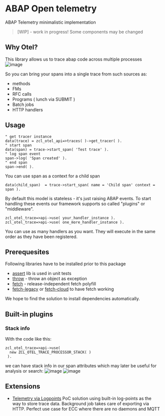 # ABAP Open telemetry

ABAP Telemetry minimalistic implementation

> [WIP] - work in progress! Some components may be changed

## Why Otel?
This library allows us to trace abap code across multiple processes
![image](https://github.com/user-attachments/assets/96764a3d-428e-4a2d-86f7-cfd67d684b4d)

So you can bring your spans into a single trace from such sources as:
- methods
- FMs
- RFC calls
- Programs ( lunch via SUBMIT )
- Batch jobs
- HTTP handlers

## Usage

```abap
" get tracer instance
data(trace) = zcl_otel_api=>traces( )->get_tracer( ).
" start span
data(span) = trace->start_span( 'Test trace' ).
" log span event
span->log( 'Span created' ).
" end span
span->end( ).
```

You can use span as a context for a child span
```abap
data(child_span)  = trace->start_span( name = 'Child span' context = span ).
```
By default this model is stateless - it's just raising ABAP events. To start handling these events our framework supports so called "plugins" or "middleware".
```abap
zcl_otel_trace=>api->use( your_handler_instance ).
zcl_otel_trace=>api->use( one_more_handler_instance ).
```
You can use as many handlers as you want. They will execute in the same order as they have been registered.

## Prerequesites

Following libraries have to be installed prior to this package
- [assert](https://github.com/abapify/assert) lib is used in unit tests
- [throw](https://github.com/abapify/throw) - throw an object as exception
- [fetch](https://github.com/abapify/fetch) - release-independent fetch polyfill
- [fetch-legacy](https://github.com/abapify/fetch-legacy) or [fetch-cloud](https://github.com/abapify/fetch-cloud) to have fetch working

We hope to find the solution to install dependencies automatically.

## Built-in plugins

### Stack info 
With the code like this:
```
zcl_otel_trace=>api->use(
  new ZCL_OTEL_TRACE_PROCESSOR_STACK( )
 ).
```
we can have stack info in our span attributes which may later be useful for analysis or search:
![image](https://github.com/user-attachments/assets/05fdac43-10cd-4976-9356-0113668976fc)
![image](https://github.com/user-attachments/assets/9303a30d-c1f8-4487-8ce4-d7543bce24a7)

## Extensions

- [Telemetry via Logpoints](https://github.com/abapify/otel-logpoint) PoC solution using built-in log-points as the way to store trace data. Background job takes care of exporting via HTTP. Perfect use case for ECC where there are no daemons and MQTT

